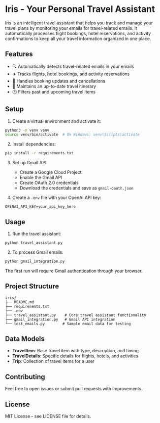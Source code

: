 # Iris - Your Personal Travel Assistant

Iris is an intelligent travel assistant that helps you track and manage your travel plans by monitoring your emails for travel-related emails. It automatically processes flight bookings, hotel reservations, and activity confirmations to keep all your travel information organized in one place.

## Features

- 🔍 Automatically detects travel-related emails in your emails
- ✈️ Tracks flights, hotel bookings, and activity reservations
- 🔄 Handles booking updates and cancellations
- 📅 Maintains an up-to-date travel itinerary
- 🕒 Filters past and upcoming travel items

## Setup

1. Create a virtual environment and activate it:
```bash
python3 -m venv venv
source venv/bin/activate  # On Windows: venv\Scripts\activate
```

2. Install dependencies:
```bash
pip install -r requirements.txt
```

3. Set up Gmail API:
   - Create a Google Cloud Project
   - Enable the Gmail API
   - Create OAuth 2.0 credentials
   - Download the credentials and save as `gmail-oauth.json`

4. Create a `.env` file with your OpenAI API key:
```
OPENAI_API_KEY=your_api_key_here
```

## Usage

1. Run the travel assistant:
```bash
python travel_assistant.py
```

2. To process Gmail emails:
```bash
python gmail_integration.py
```

The first run will require Gmail authentication through your browser.

## Project Structure

```
iris/
├── README.md
├── requirements.txt
├── .env
├── travel_assistant.py    # Core travel assistant functionality
├── gmail_integration.py   # Gmail API integration
└── test_emails.py        # Sample email data for testing
```

## Data Models

- **TravelItem**: Base travel item with type, description, and timing
- **TravelDetails**: Specific details for flights, hotels, and activities
- **Trip**: Collection of travel items for a user

## Contributing

Feel free to open issues or submit pull requests with improvements.

## License

MIT License - see LICENSE file for details. 